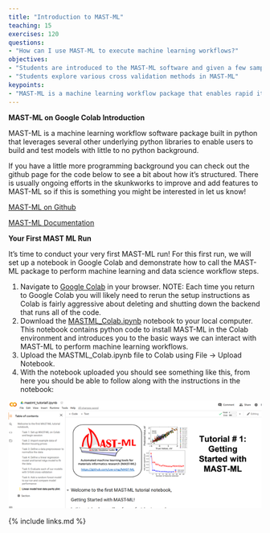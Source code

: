 ```yaml
---
title: "Introduction to MAST-ML"
teaching: 15
exercises: 120
questions:
- "How can I use MAST-ML to execute machine learning workflows?"
objectives:
- "Students are introduced to the MAST-ML software and given a few sample workflows to run on their dataset. The models generated here can then be compared against those previously generated with Citrination."  
- "Students explore various cross validation methods in MAST-ML"
keypoints:
- "MAST-ML is a machine learning workflow package that enables rapid iteration of model building and analysis"
---
```


**MAST-ML on Google Colab Introduction**  

MAST-ML is a machine learning workflow software package built in python that leverages several other underlying python libraries to enable users to build and test models with little to no python background.  

If you have a little more programming background you can check out the github page for the code below to see a bit about how it’s structured. There is usually ongoing efforts in the skunkworks to improve and add features to MAST-ML so if this is something you might be interested in let us know!  

[MAST-ML on Github](https://github.com/uw-cmg/MAST-ML)  

[MAST-ML Documentation](https://mastmldocs.readthedocs.io/en/latest/)  

**Your First MAST ML Run**  

It’s time to conduct your very first MAST-ML run! For this first run, we will set up a notebook in Google Colab and demonstrate how to call the MAST-ML package to perform machine learning and data science workflow steps.



1. Navigate to [Google Colab](https://colab.research.google.com/) in your browser. NOTE: Each time you return to Google Colab you will likely need to rerun the setup instructions as Colab is fairly aggressive about deleting and shutting down the backend that runs all of the code.  
2. Download the [MASTML_Colab.ipynb](https://drive.google.com/file/d/1Bi4WDCUR_kX5TgZvUwyCTmcjyaTEAkvB/view?usp=sharing) notebook to your local computer. This notebook contains python code to install MAST-ML in the Colab environment and introduces you to the basic ways we can interact with MAST-ML to perform machine learning workflows.  
3. Upload the MASTML_Colab.ipynb file to Colab using File -> Upload Notebook.  
4. With the notebook uploaded you should see something like this, from here you should be able to follow along with the instructions in the notebook:  


![Introduction to MAST-ML Notebook](../fig/intro_mastml_sample.png)  


{% include links.md %}

